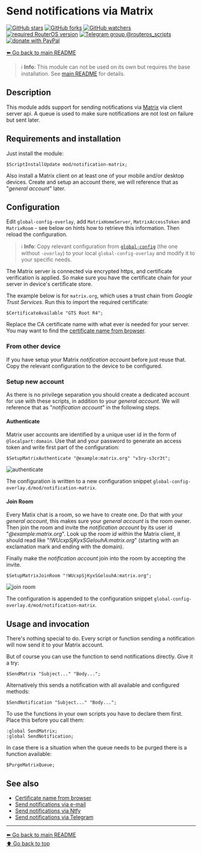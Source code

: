 Send notifications via Matrix
=============================

[![GitHub stars](https://img.shields.io/github/stars/eworm-de/routeros-scripts?logo=GitHub&style=flat&color=red)](https://github.com/eworm-de/routeros-scripts/stargazers)
[![GitHub forks](https://img.shields.io/github/forks/eworm-de/routeros-scripts?logo=GitHub&style=flat&color=green)](https://github.com/eworm-de/routeros-scripts/network)
[![GitHub watchers](https://img.shields.io/github/watchers/eworm-de/routeros-scripts?logo=GitHub&style=flat&color=blue)](https://github.com/eworm-de/routeros-scripts/watchers)
[![required RouterOS version](https://img.shields.io/badge/RouterOS-7.14-yellow?style=flat)](https://mikrotik.com/download/changelogs/)
[![Telegram group @routeros_scripts](https://img.shields.io/badge/Telegram-%40routeros__scripts-%2326A5E4?logo=telegram&style=flat)](https://t.me/routeros_scripts)
[![donate with PayPal](https://img.shields.io/badge/Like_it%3F-Donate!-orange?logo=githubsponsors&logoColor=orange&style=flat)](https://www.paypal.com/cgi-bin/webscr?cmd=_s-xclick&hosted_button_id=A4ZXBD6YS2W8J)

[⬅️ Go back to main README](../../README.md)

> ℹ️️ **Info**: This module can not be used on its own but requires the base
> installation. See [main README](../../README.md) for details.

Description
-----------

This module adds support for sending notifications via
[Matrix](https://matrix.org/) via client server api. A queue is used to
make sure notifications are not lost on failure but sent later.

Requirements and installation
-----------------------------

Just install the module:

    $ScriptInstallUpdate mod/notification-matrix;

Also install a Matrix client on at least one of your mobile and/or desktop
devices. Create and setup an account there, we will reference that as
"*general account*" later.

Configuration
-------------

Edit `global-config-overlay`, add `MatrixHomeServer`, `MatrixAccessToken` and
`MatrixRoom` - see below on hints how to retrieve this information. Then
reload the configuration.

> ℹ️ **Info**: Copy relevant configuration from
> [`global-config`](../../global-config.rsc) (the one without `-overlay`) to
> your local `global-config-overlay` and modify it to your specific needs.

The Matrix server is connected via encrypted https, and certificate
verification is applied. So make sure you have the certificate chain for
your server in device's certificate store.

The example below is for `matrix.org`, which uses a trust chain from *Google
Trust Services*. Run this to import the required certificate:

    $CertificateAvailable "GTS Root R4";

Replace the CA certificate name with what ever is needed for your server.
You may want to find the
[certificate name from browser](../../CERTIFICATES.md).

### From other device

If you have setup your Matrix *notification account* before just reuse that.
Copy the relevant configuration to the device to be configured.

### Setup new account

As there is no privilege separation you should create a dedicated account
for use with these scripts, in addition to your *general account*.
We will reference that as "*notification account*" in the following steps.

#### Authenticate

Matrix user accounts are identified by a unique user id in the form of
`@localpart:domain`. Use that and your password to generate an access token
and write first part of the configuration:

    $SetupMatrixAuthenticate "@example:matrix.org" "v3ry-s3cr3t";

![authenticate](notification-matrix.d/01-authenticate.avif)

The configuration is written to a new configuration snippet
`global-config-overlay.d/mod/notification-matrix`.

#### Join Room

Every Matix chat is a room, so we have to create one. Do that with your
*general account*, this makes sure your *general account* is the room owner.
Then join the room and invite the *notification account* by its user id
"*@example:matrix.org*".
Look up the *room id* within the Matrix client, it should read like
"*!WUcxpSjKyxSGelouhA:matrix.org*" (starting with an exclamation mark and
ending with the domain).

Finally make the *notification account* join into the room by accepting
the invite.

    $SetupMatrixJoinRoom "!WUcxpSjKyxSGelouhA:matrix.org";

![join room](notification-matrix.d/02-join-room.avif)

The configuration is appended to the configuration snippet
`global-config-overlay.d/mod/notification-matrix`.

Usage and invocation
--------------------

There's nothing special to do. Every script or function sending a notification
will now send it to your Matrix account.

But of course you can use the function to send notifications directly. Give
it a try:

    $SendMatrix "Subject..." "Body...";

Alternatively this sends a notification with all available and configured
methods:

    $SendNotification "Subject..." "Body...";

To use the functions in your own scripts you have to declare them first.
Place this before you call them:

    :global SendMatrix;
    :global SendNotification;

In case there is a situation when the queue needs to be purged there is a
function available:

    $PurgeMatrixQueue;

See also
--------

* [Certificate name from browser](../../CERTIFICATES.md)
* [Send notifications via e-mail](notification-email.md)
* [Send notifications via Ntfy](notification-ntfy.md)
* [Send notifications via Telegram](notification-telegram.md)

---
[⬅️ Go back to main README](../../README.md)  
[⬆️ Go back to top](#top)
